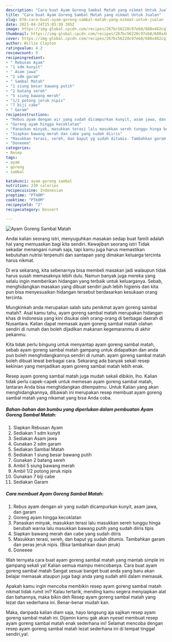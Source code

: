 ```yaml
---
description: "Cara buat Ayam Goreng Sambal Matah yang nikmat Untuk Jualan"
title: "Cara buat Ayam Goreng Sambal Matah yang nikmat Untuk Jualan"
slug: 676-cara-buat-ayam-goreng-sambal-matah-yang-nikmat-untuk-jualan
date: 2021-04-24T15:03:39.395Z
image: https://img-global.cpcdn.com/recipes/267bc56220c97eb8/680x482cq70/ayam-goreng-sambal-matah-foto-resep-utama.jpg
thumbnail: https://img-global.cpcdn.com/recipes/267bc56220c97eb8/680x482cq70/ayam-goreng-sambal-matah-foto-resep-utama.jpg
cover: https://img-global.cpcdn.com/recipes/267bc56220c97eb8/680x482cq70/ayam-goreng-sambal-matah-foto-resep-utama.jpg
author: Willie Clayton
ratingvalue: 4.2
reviewcount: 9
recipeingredient:
- " Rebusan Ayam"
- "1 sdm kunyit"
- " Asam jawa"
- "2 sdm garam"
- " Sambal Matah"
- "1 siung besar bawang putih"
- "2 batang sereh"
- "5 siung bawang merah"
- "1/2 potong jeruk nipis"
- "7 biji cabe"
- " Garam"
recipeinstructions:
- "Rebus ayam dengan air yang sudah dicampurkan kunyit, asam jawa, dan garam"
- "Goreng ayam hingga kecoklatan"
- "Panaskan minyak, masukkan terasi lalu masukkan sereh tunggu hinga berubah warna lalu masukkan bawang putih yang sudah diiris tipis"
- "Siapkan bawang merah dan cabe yang sudah diiris"
- "Masukkan terasi, sereh, dan baput yg sudah ditumis. Tambahkan garam dan peras jeruk nipis. (Bisa tambahkan daun jeruk)"
- "Doneeee"
categories:
- Resep
tags:
- ayam
- goreng
- sambal

katakunci: ayam goreng sambal 
nutrition: 230 calories
recipecuisine: Indonesian
preptime: "PT40M"
cooktime: "PT60M"
recipeyield: "2"
recipecategory: Dessert

---
```



![Ayam Goreng Sambal Matah](https://img-global.cpcdn.com/recipes/267bc56220c97eb8/680x482cq70/ayam-goreng-sambal-matah-foto-resep-utama.jpg)

Andai kalian seorang istri, menyuguhkan masakan sedap buat famili adalah hal yang memuaskan bagi kita sendiri. Kewajiban seorang istri Tidak sekadar menangani rumah saja, tapi kamu juga harus memastikan kebutuhan nutrisi terpenuhi dan santapan yang dimakan keluarga tercinta harus nikmat.

Di era  sekarang, kita sebenarnya bisa membeli masakan jadi walaupun tidak harus susah memasaknya lebih dulu. Namun banyak juga mereka yang selalu ingin memberikan hidangan yang terbaik untuk keluarganya. Sebab, menghidangkan masakan yang dibuat sendiri jauh lebih higienis dan kita pun bisa menyesuaikan hidangan tersebut berdasarkan kesukaan orang tercinta. 



Mungkinkah anda merupakan salah satu penikmat ayam goreng sambal matah?. Asal kamu tahu, ayam goreng sambal matah merupakan hidangan khas di Indonesia yang kini disukai oleh orang-orang di berbagai daerah di Nusantara. Kalian dapat memasak ayam goreng sambal matah olahan sendiri di rumah dan boleh dijadikan makanan kegemaranmu di akhir pekanmu.

Kita tidak perlu bingung untuk menyantap ayam goreng sambal matah, sebab ayam goreng sambal matah gampang untuk didapatkan dan anda pun boleh menghidangkannya sendiri di rumah. ayam goreng sambal matah boleh dibuat lewat berbagai cara. Sekarang ada banyak sekali resep kekinian yang menjadikan ayam goreng sambal matah lebih enak.

Resep ayam goreng sambal matah juga mudah sekali dibikin, lho. Kalian tidak perlu capek-capek untuk memesan ayam goreng sambal matah, lantaran Anda bisa menghidangkan ditempatmu. Untuk Kalian yang akan menghidangkannya, dibawah ini merupakan resep membuat ayam goreng sambal matah yang nikamat yang bisa Anda coba.

<!--inarticleads1-->

##### Bahan-bahan dan bumbu yang diperlukan dalam pembuatan Ayam Goreng Sambal Matah:

1. Siapkan  Rebusan Ayam
1. Sediakan 1 sdm kunyit
1. Sediakan  Asam jawa
1. Gunakan 2 sdm garam
1. Sediakan  Sambal Matah
1. Sediakan 1 siung besar bawang putih
1. Gunakan 2 batang sereh
1. Ambil 5 siung bawang merah
1. Ambil 1/2 potong jeruk nipis
1. Gunakan 7 biji cabe
1. Sediakan  Garam




<!--inarticleads2-->

##### Cara membuat Ayam Goreng Sambal Matah:

1. Rebus ayam dengan air yang sudah dicampurkan kunyit, asam jawa, dan garam
1. Goreng ayam hingga kecoklatan
1. Panaskan minyak, masukkan terasi lalu masukkan sereh tunggu hinga berubah warna lalu masukkan bawang putih yang sudah diiris tipis
1. Siapkan bawang merah dan cabe yang sudah diiris
1. Masukkan terasi, sereh, dan baput yg sudah ditumis. Tambahkan garam dan peras jeruk nipis. (Bisa tambahkan daun jeruk)
1. Doneeee




Wah ternyata cara buat ayam goreng sambal matah yang mantab simple ini gampang sekali ya! Kalian semua mampu mencobanya. Cara buat ayam goreng sambal matah Sangat sesuai banget buat anda yang baru akan belajar memasak ataupun juga bagi anda yang sudah ahli dalam memasak.

Apakah kamu ingin mencoba membikin resep ayam goreng sambal matah nikmat tidak rumit ini? Kalau tertarik, mending kamu segera menyiapkan alat dan bahannya, maka bikin deh Resep ayam goreng sambal matah yang lezat dan sederhana ini. Benar-benar mudah kan. 

Maka, daripada kalian diam saja, hayo langsung aja sajikan resep ayam goreng sambal matah ini. Dijamin kamu gak akan nyesel membuat resep ayam goreng sambal matah enak sederhana ini! Selamat mencoba dengan resep ayam goreng sambal matah lezat sederhana ini di tempat tinggal sendiri,ya!.

